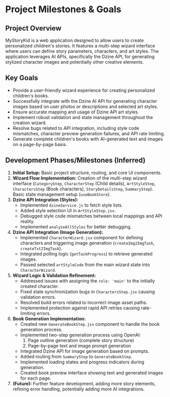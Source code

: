 # Project Milestones & Goals

## Project Overview

MyStoryKid is a web application designed to allow users to create personalized children's stories. It features a multi-step wizard interface where users can define story parameters, characters, and art styles. The application leverages AI APIs, specifically the Dzine API, for generating stylized character images and potentially other creative elements.

## Key Goals

*   Provide a user-friendly wizard experience for creating personalized children's books.
*   Successfully integrate with the Dzine AI API for generating character images based on user photos or descriptions and selected art styles.
*   Ensure accurate mapping and usage of Dzine API art styles.
*   Implement robust validation and state management throughout the creation wizard.
*   Resolve bugs related to API integration, including style code mismatches, character preview generation failures, and API rate limiting.
*   Generate complete children's books with AI-generated text and images on a page-by-page basis.

## Development Phases/Milestones (Inferred)

1.  **Initial Setup:** Basic project structure, routing, and core UI components.
2.  **Wizard Flow Implementation:** Creation of the multi-step wizard interface (`CategoryStep`, `CharacterStep` (Child details), `ArtStyleStep`, `CharactersStep` (Book characters), `StoryDetailsStep`, `SummaryStep`). Basic state management setup (`useBookStore`).
3.  **Dzine API Integration (Styles):**
    *   Implemented `dzineService.js` to fetch style lists.
    *   Added style selection UI in `ArtStyleStep.jsx`.
    *   Debugged style code mismatches between local mappings and API reality.
    *   Implemented `analyzeAllStyles` for better debugging.
4.  **Dzine API Integration (Image Generation):**
    *   Implemented `CharacterWizard.jsx` component for defining characters and triggering image generation (`createImg2ImgTask`, `createTxt2ImgTask`).
    *   Integrated polling logic (`getTaskProgress`) to retrieve generated images.
    *   Passed selected `artStyleCode` from the main wizard state into `CharacterWizard`.
5.  **Wizard Logic & Validation Refinement:**
    *   Addressed issues with assigning the `role: 'main'` to the initially created character.
    *   Fixed state synchronization bugs in `CharactersStep.jsx` causing validation errors.
    *   Resolved build errors related to incorrect image asset paths.
    *   Implemented protection against rapid API retries causing rate-limiting errors.
6.  **Book Generation Implementation:**
    *   Created new `GenerateBookStep.jsx` component to handle the book generation process.
    *   Implemented two-step generation process using OpenAI:
        1. Page outline generation (complete story structure)
        2. Page-by-page text and image prompt generation
    *   Integrated Dzine API for image generation based on prompts.
    *   Added routing from `SummaryStep` to `GenerateBookStep`.
    *   Implemented loading states and progress indicators during generation.
    *   Created book preview interface showing text and generated images for each page.
7.  **(Future):** Further feature development, adding more story elements, refining error handling, potentially adding more AI integrations. 